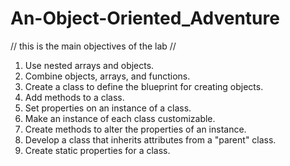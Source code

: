 # An-Object-Oriented_Adventure
// this is the main objectives of the lab //


1. Use nested arrays and objects.
2. Combine objects, arrays, and functions.
3. Create a class to define the blueprint for creating objects.
4. Add methods to a class.
5. Set properties on an instance of a class.
6. Make an instance of each class customizable.
7. Create methods to alter the properties of an instance.
8. Develop a class that inherits attributes from a "parent" class.
9. Create static properties for a class.
